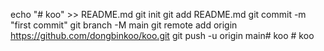 <!-- 깃허브에 처음 데이터를 올리는 명령어 -->

echo "# koo" >> README.md
git init
git add README.md
git commit -m "first commit"
git branch -M main
git remote add origin https://github.com/dongbinkoo/koo.git
git push -u origin main#   k o o  
 #   k o o  
 